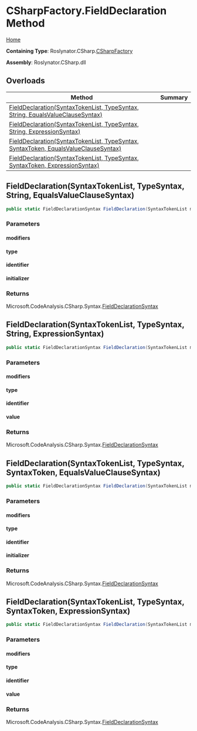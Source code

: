 <a name="_top"></a>

# CSharpFactory\.FieldDeclaration Method

[Home](../../../../README.md#_top)

**Containing Type**: Roslynator\.CSharp\.[CSharpFactory](../README.md#_top)

**Assembly**: Roslynator\.CSharp\.dll

## Overloads

| Method | Summary |
| ------ | ------- |
| [FieldDeclaration(SyntaxTokenList, TypeSyntax, String, EqualsValueClauseSyntax)](#Roslynator_CSharp_CSharpFactory_FieldDeclaration_Microsoft_CodeAnalysis_SyntaxTokenList_Microsoft_CodeAnalysis_CSharp_Syntax_TypeSyntax_System_String_Microsoft_CodeAnalysis_CSharp_Syntax_EqualsValueClauseSyntax_) | |
| [FieldDeclaration(SyntaxTokenList, TypeSyntax, String, ExpressionSyntax)](#Roslynator_CSharp_CSharpFactory_FieldDeclaration_Microsoft_CodeAnalysis_SyntaxTokenList_Microsoft_CodeAnalysis_CSharp_Syntax_TypeSyntax_System_String_Microsoft_CodeAnalysis_CSharp_Syntax_ExpressionSyntax_) | |
| [FieldDeclaration(SyntaxTokenList, TypeSyntax, SyntaxToken, EqualsValueClauseSyntax)](#Roslynator_CSharp_CSharpFactory_FieldDeclaration_Microsoft_CodeAnalysis_SyntaxTokenList_Microsoft_CodeAnalysis_CSharp_Syntax_TypeSyntax_Microsoft_CodeAnalysis_SyntaxToken_Microsoft_CodeAnalysis_CSharp_Syntax_EqualsValueClauseSyntax_) | |
| [FieldDeclaration(SyntaxTokenList, TypeSyntax, SyntaxToken, ExpressionSyntax)](#Roslynator_CSharp_CSharpFactory_FieldDeclaration_Microsoft_CodeAnalysis_SyntaxTokenList_Microsoft_CodeAnalysis_CSharp_Syntax_TypeSyntax_Microsoft_CodeAnalysis_SyntaxToken_Microsoft_CodeAnalysis_CSharp_Syntax_ExpressionSyntax_) | |

## FieldDeclaration\(SyntaxTokenList, TypeSyntax, String, EqualsValueClauseSyntax\) <a name="Roslynator_CSharp_CSharpFactory_FieldDeclaration_Microsoft_CodeAnalysis_SyntaxTokenList_Microsoft_CodeAnalysis_CSharp_Syntax_TypeSyntax_System_String_Microsoft_CodeAnalysis_CSharp_Syntax_EqualsValueClauseSyntax_"></a>

```csharp
public static FieldDeclarationSyntax FieldDeclaration(SyntaxTokenList modifiers, TypeSyntax type, string identifier, EqualsValueClauseSyntax initializer)
```

### Parameters

#### modifiers

#### type

#### identifier

#### initializer

### Returns

Microsoft\.CodeAnalysis\.CSharp\.Syntax\.[FieldDeclarationSyntax](https://docs.microsoft.com/en-us/dotnet/api/microsoft.codeanalysis.csharp.syntax.fielddeclarationsyntax)

## FieldDeclaration\(SyntaxTokenList, TypeSyntax, String, ExpressionSyntax\) <a name="Roslynator_CSharp_CSharpFactory_FieldDeclaration_Microsoft_CodeAnalysis_SyntaxTokenList_Microsoft_CodeAnalysis_CSharp_Syntax_TypeSyntax_System_String_Microsoft_CodeAnalysis_CSharp_Syntax_ExpressionSyntax_"></a>

```csharp
public static FieldDeclarationSyntax FieldDeclaration(SyntaxTokenList modifiers, TypeSyntax type, string identifier, ExpressionSyntax value = null)
```

### Parameters

#### modifiers

#### type

#### identifier

#### value

### Returns

Microsoft\.CodeAnalysis\.CSharp\.Syntax\.[FieldDeclarationSyntax](https://docs.microsoft.com/en-us/dotnet/api/microsoft.codeanalysis.csharp.syntax.fielddeclarationsyntax)

## FieldDeclaration\(SyntaxTokenList, TypeSyntax, SyntaxToken, EqualsValueClauseSyntax\) <a name="Roslynator_CSharp_CSharpFactory_FieldDeclaration_Microsoft_CodeAnalysis_SyntaxTokenList_Microsoft_CodeAnalysis_CSharp_Syntax_TypeSyntax_Microsoft_CodeAnalysis_SyntaxToken_Microsoft_CodeAnalysis_CSharp_Syntax_EqualsValueClauseSyntax_"></a>

```csharp
public static FieldDeclarationSyntax FieldDeclaration(SyntaxTokenList modifiers, TypeSyntax type, SyntaxToken identifier, EqualsValueClauseSyntax initializer)
```

### Parameters

#### modifiers

#### type

#### identifier

#### initializer

### Returns

Microsoft\.CodeAnalysis\.CSharp\.Syntax\.[FieldDeclarationSyntax](https://docs.microsoft.com/en-us/dotnet/api/microsoft.codeanalysis.csharp.syntax.fielddeclarationsyntax)

## FieldDeclaration\(SyntaxTokenList, TypeSyntax, SyntaxToken, ExpressionSyntax\) <a name="Roslynator_CSharp_CSharpFactory_FieldDeclaration_Microsoft_CodeAnalysis_SyntaxTokenList_Microsoft_CodeAnalysis_CSharp_Syntax_TypeSyntax_Microsoft_CodeAnalysis_SyntaxToken_Microsoft_CodeAnalysis_CSharp_Syntax_ExpressionSyntax_"></a>

```csharp
public static FieldDeclarationSyntax FieldDeclaration(SyntaxTokenList modifiers, TypeSyntax type, SyntaxToken identifier, ExpressionSyntax value = null)
```

### Parameters

#### modifiers

#### type

#### identifier

#### value

### Returns

Microsoft\.CodeAnalysis\.CSharp\.Syntax\.[FieldDeclarationSyntax](https://docs.microsoft.com/en-us/dotnet/api/microsoft.codeanalysis.csharp.syntax.fielddeclarationsyntax)

